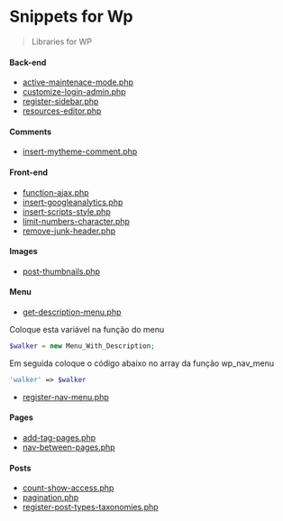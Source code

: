 # Snippets for Wp

> Libraries for WP

#### Back-end
- [active-maintenace-mode.php](https://github.com/juniorbdb/snippetsWp/blob/master/Back-end/active-maintenace-mode.php)
- [customize-login-admin.php](https://github.com/juniorbdb/snippetsWp/blob/master/Back-end/customize-login-admin.php)
- [register-sidebar.php](https://github.com/juniorbdb/snippetsWp/blob/master/Back-end/register-sidebar.php)
- [resources-editor.php](https://github.com/juniorbdb/snippetsWp/blob/master/Back-end/resources-editor.php)

#### Comments
- [insert-mytheme-comment.php](https://github.com/juniorbdb/snippetsWp/blob/master/Comments/insert-mytheme-comment.php)

#### Front-end
- [function-ajax.php](https://github.com/juniorbdb/snippetsWp/blob/master/Front-end/function-ajax.php)
- [insert-googleanalytics.php](https://github.com/juniorbdb/snippetsWp/blob/master/Front-end/insert-googleanalytics.php)
- [insert-scripts-style.php](https://github.com/juniorbdb/snippetsWp/blob/master/Front-end/insert-scripts-style.php)
- [limit-numbers-character.php](https://github.com/juniorbdb/snippetsWp/blob/master/Front-end/limit-numbers-character.php)
- [remove-junk-header.php](https://github.com/juniorbdb/snippetsWp/blob/master/Front-end/remove-junk-header.php)

#### Images
- [post-thumbnails.php](https://github.com/juniorbdb/snippetsWp/blob/master/Images/post-thumbnails.php)

#### Menu
- [get-description-menu.php](https://github.com/juniorbdb/snippetsWp/blob/master/Menu/get-description-menu.php)

Coloque esta variável na função do menu
```php
$walker = new Menu_With_Description;
```

Em seguida coloque o código abaixo no array da função wp_nav_menu
```php
'walker' => $walker
```
- [register-nav-menu.php](https://github.com/juniorbdb/snippetsWp/blob/master/Menu/register-nav-menu.php)

#### Pages
- [add-tag-pages.php](https://github.com/juniorbdb/snippetsWp/blob/master/Pages/add-tag-pages.php)
- [nav-between-pages.php](https://github.com/juniorbdb/snippetsWp/blob/master/Pages/nav-between-pages.php)

#### Posts
- [count-show-access.php](https://github.com/juniorbdb/snippetsWp/blob/master/Posts/count-show-access.php)
- [pagination.php](https://github.com/juniorbdb/snippetsWp/blob/master/Posts/pagination.php)
- [register-post-types-taxonomies.php](https://github.com/juniorbdb/snippetsWp/blob/master/Posts/register-post-types-taxonomies.php)
